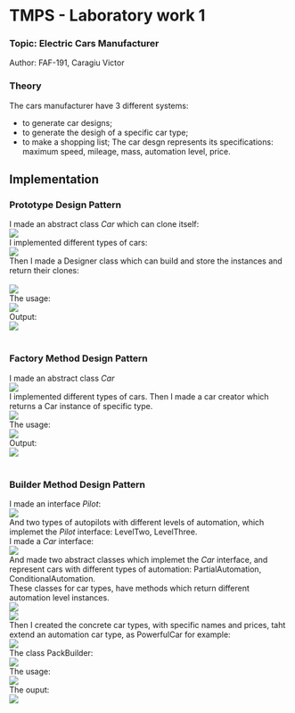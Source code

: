 # TMPS - Laboratory work 1
### Topic: Electric Cars Manufacturer
Author: FAF-191, Caragiu Victor

### Theory
The cars manufacturer have 3 different systems:
- to generate car designs;
- to generate the desigh of a specific car type;
- to make a shopping list;
The car desgn represents its specifications: maximum speed, mileage, mass, automation level, price.

## Implementation

### Prototype Design Pattern
I made an abstract class _Car_ which can clone itself:<br/>
<image src="/examples/Proto_clone.png"><br/>
I implemented different types of cars:<br/>
<image src="/examples/Proto_car_types.png"><br/>
Then I made a Designer class which can build and store the instances and return their clones:<br/>	
<image src="/examples/Proto_designer.png"><br/>
The usage:<br/>
<image src="/examples/Proto_usage.png"><br/>
Output:<br/>
<image src="/examples/Proto_run.png"><br/>
<br/>
### Factory Method Design Pattern
I made an abstract class _Car_<br/>
<image src="/examples/Factory_car.png"><br/>
I implemented different types of cars. Then I made a car creator which returns a Car instance of specific type.<br/>
<image src="/examples/Factory_creator.png"><br/>
The usage:<br/>
<image src="/examples/Factory_usage.png"><br/>
Output:<br/>
<image src="/examples/Factory_run.png"><br/>
<br/>
### Builder Method Design Pattern
I made an interface _Pilot_:<br/>
<image src="/examples/Builder_pilot.png"><br/>
And two types of autopilots with different levels of automation, which implemet the _Pilot_ interface: LevelTwo, LevelThree.<br/>
I made a _Car_ interface:<br/>
<image src="/examples/Builder_car.png"><br/>
And made two abstract classes which implemet the _Car_ interface, and represent cars with different types of automation: PartialAutomation, ConditionalAutomation.<br/>
These classes for car types, have methods which return different automation level instances.<br/>
<image src="/examples/Builder_po.png"><br/>
<image src="/examples/Builder_co.png"><br/>
Then I created the concrete car types, with specific names and prices, taht extend an automation car type, as PowerfulCar for example:<br/>
<image src="/examples/Builder_powerful.png"><br/>
The class PackBuilder:<br/>
<image src="/examples/Builder_pack.png"><br/>
The usage:<br/>
<image src="/examples/Builder_usage.png"><br/>
The ouput:<br/>
<image src="/examples/Builder_run.png"><br/>

